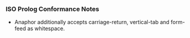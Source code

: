 ### ISO Prolog Conformance Notes

* Anaphor additionally accepts carriage-return, vertical-tab and form-feed as whitespace.

